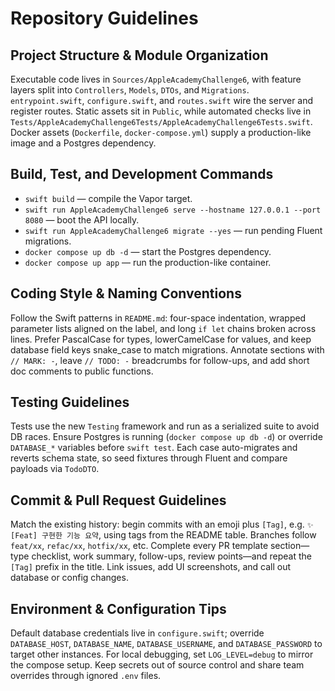 # Repository Guidelines

## Project Structure & Module Organization
Executable code lives in `Sources/AppleAcademyChallenge6`, with feature layers split into `Controllers`, `Models`, `DTOs`, and `Migrations`. `entrypoint.swift`, `configure.swift`, and `routes.swift` wire the server and register routes. Static assets sit in `Public`, while automated checks live in `Tests/AppleAcademyChallenge6Tests/AppleAcademyChallenge6Tests.swift`. Docker assets (`Dockerfile`, `docker-compose.yml`) supply a production-like image and a Postgres dependency.

## Build, Test, and Development Commands
- `swift build` — compile the Vapor target.
- `swift run AppleAcademyChallenge6 serve --hostname 127.0.0.1 --port 8080` — boot the API locally.
- `swift run AppleAcademyChallenge6 migrate --yes` — run pending Fluent migrations.
- `docker compose up db -d` — start the Postgres dependency.
- `docker compose up app` — run the production-like container.

## Coding Style & Naming Conventions
Follow the Swift patterns in `README.md`: four-space indentation, wrapped parameter lists aligned on the label, and long `if let` chains broken across lines. Prefer PascalCase for types, lowerCamelCase for values, and keep database field keys snake_case to match migrations. Annotate sections with `// MARK: -`, leave `// TODO: -` breadcrumbs for follow-ups, and add short doc comments to public functions.

## Testing Guidelines
Tests use the new `Testing` framework and run as a serialized suite to avoid DB races. Ensure Postgres is running (`docker compose up db -d`) or override `DATABASE_*` variables before `swift test`. Each case auto-migrates and reverts schema state, so seed fixtures through Fluent and compare payloads via `TodoDTO`.

## Commit & Pull Request Guidelines
Match the existing history: begin commits with an emoji plus `[Tag]`, e.g. `✨ [Feat] 구현한 기능 요약`, using tags from the README table. Branches follow `feat/xx`, `refac/xx`, `hotfix/xx`, etc. Complete every PR template section—type checklist, work summary, follow-ups, review points—and repeat the `[Tag]` prefix in the title. Link issues, add UI screenshots, and call out database or config changes.

## Environment & Configuration Tips
Default database credentials live in `configure.swift`; override `DATABASE_HOST`, `DATABASE_NAME`, `DATABASE_USERNAME`, and `DATABASE_PASSWORD` to target other instances. For local debugging, set `LOG_LEVEL=debug` to mirror the compose setup. Keep secrets out of source control and share team overrides through ignored `.env` files.
